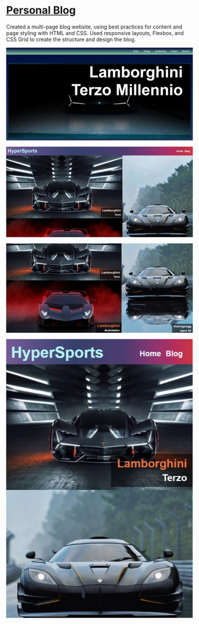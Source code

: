 # <a name="head1" href="https://blogspot-by-cesur.netlify.app/index.html">Personal Blog</a>
Created a multi-page blog website, using best practices for content and page styling with HTML and CSS. Used responsive layouts, Flexbox, and CSS Grid to create the structure and design the blog.

![BlogSpot Front](https://github.com/iamrahull/Personal-Blog/blob/master/Project%20Screenshots/BlogSpot%20First%20View.jpg?raw=true)

![MainPage](https://github.com/iamrahull/Personal-Blog/blob/master/Project%20Screenshots/FrontPage1.jpg?raw=true)

![Hover Animation](https://github.com/iamrahull/Personal-Blog/blob/master/Project%20Screenshots/FrontPage%20with%20Hover%20Animation.jpg?raw=true)

![Responsiveness Showcase](https://github.com/iamrahull/Personal-Blog/blob/master/Project%20Screenshots/FrontPage%20Responsiveness%20Showcase.jpg?raw=true)
